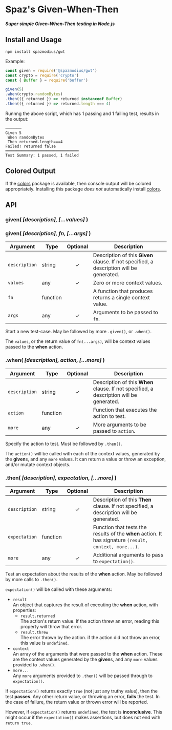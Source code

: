 # Spaz's Given-When-Then

***Super simple Given-When-Then testing in Node.js***

## Install and Usage

`npm install spazmodius/gwt`

Example:
```js
const given = require('@spazmodius/gwt')
const crypto = require('crypto')
const { Buffer } = require('buffer')

given(5)
.when(crypto.randomBytes)
.then(({ returned }) => returned instanceof Buffer)
.then(({ returned }) => returned.length === 4)
```

Runnng the above script, which has 1 passing and 1 failing test, results in the output:
```
───────
Given 5
 When randomBytes
 Then returned.length===4
Failed! returned false
════════════════════════════════
Test Summary: 1 passed, 1 failed
```

## Colored Output

If the [colors](https://www.npmjs.com/package/colors) package is available,
then console output will be colored appropriately.
Installing this package _does not_ automatically install [colors](https://www.npmjs.com/package/colors).

## API

### given( _[description], [...values]_ )
### given( _[description], fn, [...args]_ )

| Argument | Type | Optional | Description
|---|---|:---:|---
`description` | string | &check; | Description of this **Given** clause. If not specified, a description will be generated.
`values` | any | &check; | Zero or more context values.
`fn` | function | | A function that produces returns a single context value.
`args` | any | &check; | Arguments to be passed to `fn`.

Start a new test-case.
May be followed by more `.given()`, or `.when()`.

The `values`, or the return value of `fn(...args)`, will be context values passed to the **when** action.

### .when( _[description], action, [...more]_ )

| Argument | Type | Optional | Description
|---|---|:---:|---
`description` | string | &check; | Description of this **When** clause. If not specified, a description will be generated.
`action` | function | | Function that executes the action to test.
`more` | any | &check; | More arguments to be passed to `action`.

Specify the action to test.
Must be followed by `.then()`.

The `action()` will be called with each of the context values,
generated by the **given**s,
and any `more` values.
It can return a value or throw an exception, and/or mutate context objects.

### .then( _[description], expectation, [...more]_ )

| Argument | Type | Optional | Description
|---|---|:---:|---
`description` | string | &check; | Description of this **Then** clause. If not specified, a description will be generated.
`expectation` | function | | Function that tests the results of the **when** action. It has signature `(result, context, more...)`.
`more` | any | &check; | Additional arguments to pass to `expectation()`.

Test an expectation about the results of the **when** action.
May be followed by more calls to `.then()`.

`expectation()` will be called with these arguments:
- `result` \
An object that captures the result of executing the **when** action,
with properties:
    * `result.returned` \
	The action's return value. If the action threw an error, reading this property will throw that error.
    * `result.threw` \
	The error thrown by the action. if the action did not throw an error, this value is `undefined`.
- `context` \
An array of the arguments that were passed to the **when** action.
These are the context values generated by the **given**s,
and any `more` values provided to `.when()`.
- `more...` \
Any `more` arguments provided to `.then()` will be passed through to `expectation()`.

If `expectation()` returns exactly `true` (not just any truthy value), then the test **passes**.
Any other return value, or throwing an error, **fails** the test.
In the case of failure, the return value or thrown error will be reported.

However, if `expectation()` returns `undefined`, the test is **inconclusive**.
This might occur if the `expectation()` makes assertions, but does not end with `return true`.
